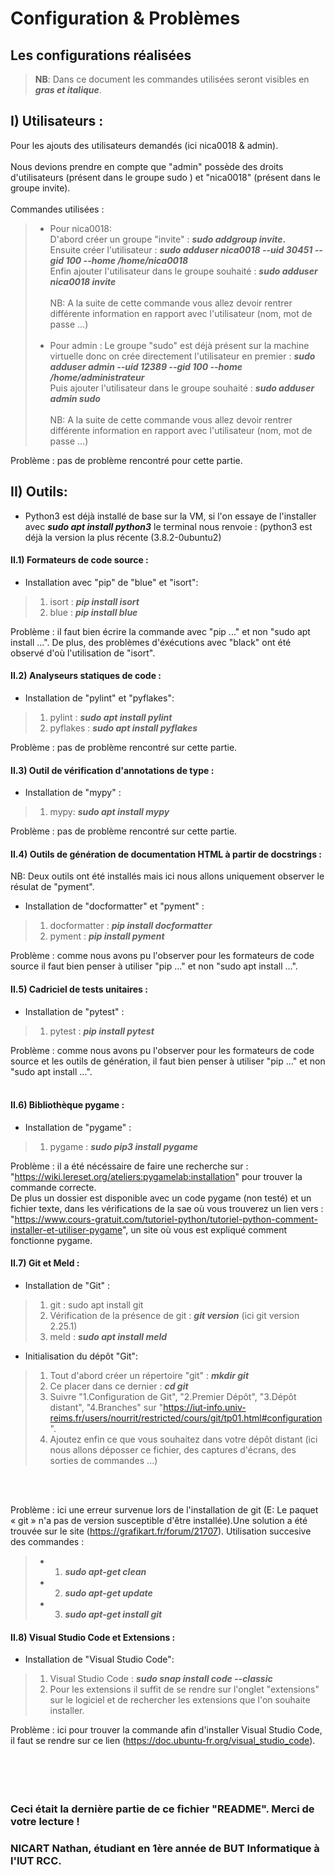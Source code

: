 # **Configuration & Problèmes**
## **Les configurations réalisées** 

>**NB**: Dans ce document les commandes utilisées seront visibles en **_gras et italique_**.
## **I)** **Utilisateurs** :<br>
Pour les ajouts des utilisateurs demandés (ici nica0018 & admin).
<br><br> Nous devions prendre en compte que "admin" possède des droits d'utilisateurs (présent dans le groupe sudo ) et "nica0018" (présent dans le groupe invite).
<br> <br>
Commandes utilisées :<br>
> * Pour nica0018: <br>D'abord créer un groupe "invite" : **_sudo addgroup invite_.**<br> 
Ensuite créer l'utilisateur : **_sudo adduser nica0018 --uid 30451 --gid 100 --home /home/nica0018_** <br>
Enfin ajouter l'utilisateur dans le groupe souhaité : **_sudo adduser nica0018 invite_**<br><br> NB: A la suite de cette commande vous allez devoir rentrer différente information en rapport avec l'utilisateur (nom, mot de passe ...)<br><br>
>* Pour admin : Le groupe "sudo" est déjà présent sur la machine virtuelle donc on crée directement l'utilisateur en premier : **_sudo adduser admin  --uid 12389 --gid 100 --home /home/administrateur_**<br>
Puis ajouter l'utilisateur dans le groupe souhaité : **_sudo adduser admin sudo_** <br><br>
NB: A la suite de cette commande vous allez devoir rentrer différente information en rapport avec l'utilisateur (nom, mot de passe ...)

Problème : pas de problème rencontré pour cette partie.
## **II)** **Outils:**
* Python3 est déjà installé de base sur la VM, si l'on essaye de l'installer avec **_sudo apt install python3_** le terminal nous renvoie : (python3 est déjà la version la plus récente (3.8.2-0ubuntu2)
#### **II.1)** **Formateurs de code source :**<br>
* Installation avec "pip" de "blue" et "isort":
>1) isort : **_pip install isort_**
>2) blue : **_pip install blue_**<br>

Problème : il faut bien écrire la commande avec "pip ..." et non "sudo apt install ...". De plus, des problèmes d'éxécutions avec "black" ont été observé d'où l'utilisation de "isort".
<br>

#### **II.2)** **Analyseurs statiques de code** :<br>
* Installation de "pylint" et "pyflakes":
>1) pylint : **_sudo apt install pylint_**
>2) pyflakes : **_sudo apt install pyflakes_**

Problème : pas de problème rencontré sur cette partie.
<br>



#### **II.3)** **Outil de vérification d'annotations de type** :
* Installation de "mypy" :
>1) mypy: **_sudo apt install mypy_**<br>

Problème : pas de problème rencontré sur cette partie. <br>




#### **II.4)** **Outils de génération de documentation HTML à partir de docstrings :**
NB: Deux outils ont été installés mais ici nous allons uniquement observer le résulat de "pyment".
* Installation de "docformatter" et "pyment" : <br> 


>1) docformatter : **_pip install docformatter_**
>2) pyment : **_pip install pyment_** <br> 

Problème : comme nous avons pu l'observer  pour les formateurs de code source il faut bien penser à utiliser "pip ..." et non "sudo apt install ...".

#### **II.5)** **Cadriciel de tests unitaires** :
* Installation de "pytest" :
>1) pytest : **_pip install pytest_**<br> 

Problème : comme nous avons pu l'observer pour les formateurs de code source et les outils de génération, il faut bien penser à utiliser "pip ..." et non "sudo apt install ...".<br><br>

#### **II.6)** **Bibliothèque pygame :**
* Installation de "pygame" :
>1) pygame : **_sudo pip3 install pygame_** <br>

Problème : il a été nécéssaire de faire une recherche sur : "https://wiki.lereset.org/ateliers:pygamelab:installation" pour trouver la commande correcte. <br>
De plus un dossier est disponible avec un code pygame (non testé) et un fichier texte, dans les vérifications de la sae où vous trouverez un lien vers :
"https://www.cours-gratuit.com/tutoriel-python/tutoriel-python-comment-installer-et-utiliser-pygame", un site où vous est expliqué comment fonctionne pygame.

#### **II.7)** **Git et Meld :**
* Installation de "Git" :
>1) git : sudo apt install git <br>
>2) Vérification de la présence de git : **_git version_** (ici git version 2.25.1)
>3) meld : **_sudo apt install meld_**

* Initialisation du dépôt "Git":
>1) Tout d'abord créer un répertoire "git" : **_mkdir git_** <br>
>2) Ce placer dans ce dernier : **_cd git_** <br>
>3) Suivre "1.Configuration de Git", "2.Premier Dépôt", "3.Dépôt distant", "4.Branches" sur "https://iut-info.univ-reims.fr/users/nourrit/restricted/cours/git/tp01.html#configuration".
>4) Ajoutez enfin ce que vous souhaitez dans votre dépôt distant (ici nous allons déposser ce fichier, des captures d'écrans, des sorties de commandes ...)
<br>
<br>

Problème : ici une erreur survenue lors de l'installation de git (E: Le paquet « git » n'a pas de version susceptible d'être installée).Une solution a été trouvée sur le site (https://grafikart.fr/forum/21707).
Utilisation succesive des commandes : 
>* 1) **_sudo apt-get clean_**
>* 2) **_sudo apt-get update_**
>* 3) **_sudo apt-get install git_**

#### **II.8)** **Visual Studio Code et Extensions :**
* Installation de "Visual Studio Code":
>1) Visual Studio Code : **_sudo snap install code --classic_** 
>2) Pour les extensions il suffit de se rendre sur l'onglet "extensions" sur le logiciel et de rechercher les extensions que l'on souhaite installer.<br>

Problème : ici pour trouver la commande afin d'installer Visual Studio Code, il faut se rendre sur ce lien (https://doc.ubuntu-fr.org/visual_studio_code).
<br>
<br>
<br>
<br>
<br>

### **Ceci était la dernière partie de ce fichier "README". Merci de votre lecture !** 
### **NICART Nathan, étudiant en 1ère année de BUT Informatique à l'IUT RCC.**